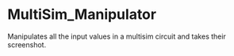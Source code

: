 # MultiSim_Manipulator
Manipulates all the input values in a multisim circuit and takes their screenshot.
